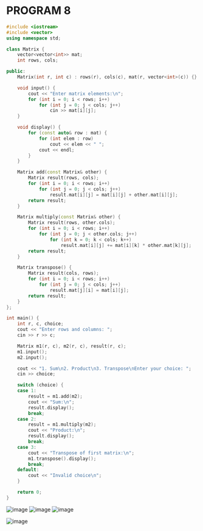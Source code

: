 # PROGRAM 8
```cpp
#include <iostream>
#include <vector>
using namespace std;

class Matrix {
    vector<vector<int>> mat;
    int rows, cols;

public:
    Matrix(int r, int c) : rows(r), cols(c), mat(r, vector<int>(c)) {}

    void input() {
        cout << "Enter matrix elements:\n";
        for (int i = 0; i < rows; i++)
            for (int j = 0; j < cols; j++)
                cin >> mat[i][j];
    }

    void display() {
        for (const auto& row : mat) {
            for (int elem : row)
                cout << elem << " ";
            cout << endl;
        }
    }

    Matrix add(const Matrix& other) {
        Matrix result(rows, cols);
        for (int i = 0; i < rows; i++)
            for (int j = 0; j < cols; j++)
                result.mat[i][j] = mat[i][j] + other.mat[i][j];
        return result;
    }

    Matrix multiply(const Matrix& other) {
        Matrix result(rows, other.cols);
        for (int i = 0; i < rows; i++)
            for (int j = 0; j < other.cols; j++)
                for (int k = 0; k < cols; k++)
                    result.mat[i][j] += mat[i][k] * other.mat[k][j];
        return result;
    }

    Matrix transpose() {
        Matrix result(cols, rows);
        for (int i = 0; i < rows; i++)
            for (int j = 0; j < cols; j++)
                result.mat[j][i] = mat[i][j];
        return result;
    }
};

int main() {
    int r, c, choice;
    cout << "Enter rows and columns: ";
    cin >> r >> c;

    Matrix m1(r, c), m2(r, c), result(r, c);
    m1.input();
    m2.input();

    cout << "1. Sum\n2. Product\n3. Transpose\nEnter your choice: ";
    cin >> choice;

    switch (choice) {
    case 1:
        result = m1.add(m2);
        cout << "Sum:\n";
        result.display();
        break;
    case 2:
        result = m1.multiply(m2);
        cout << "Product:\n";
        result.display();
        break;
    case 3:
        cout << "Transpose of first matrix:\n";
        m1.transpose().display();
        break;
    default:
        cout << "Invalid choice\n";
    }

    return 0;
}
```

![image](https://github.com/user-attachments/assets/ffc68fed-4ae0-4a1b-98da-28cd2b900cd1)
![image](https://github.com/user-attachments/assets/6176634c-5e41-421b-aaff-bc8065a99f13)
![image](https://github.com/user-attachments/assets/ac1def6b-6072-47f5-bdf2-90a7f9113451)

![image](https://github.com/user-attachments/assets/b37da835-a73b-4b4d-8177-a8f8e4245c12)
